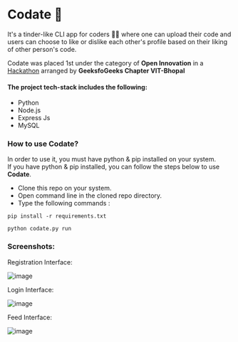 # Codate 💑

It's a tinder-like CLI app for coders 👨‍💻 where one can upload their code and users can choose to like or dislike each other's profile based on their liking of other person's code.

Codate was placed 1st under the category of **Open Innovation** in a [Hackathon](https://devpost.com/software/codate) arranged by **GeeksfoGeeks Chapter VIT-Bhopal**

#### The project tech-stack includes the following:
<ul>
   <li>Python</li>
   <li>Node.js</li>
   <li>Express Js</li>
   <li>MySQL</li>
</ul>

### How to use Codate?
In order to use it, you must have python & pip installed on your system. <br/>
If you have python & pip installed, you can follow the steps below to use <b>Codate</b>.
<ul>
   <li>Clone this repo on your system.</li>
   <li>Open command line in the cloned repo directory.</li>
   <li>Type the following commands :</li>
</ul>

   ```
  pip install -r requirements.txt
  ```
  ```
  python codate.py run
  ```


### Screenshots:

Registration Interface:

![image](https://user-images.githubusercontent.com/73229823/124368455-d3a92600-dc7e-11eb-9cba-af6ab26a906b.png)

Login Interface:

![image](https://user-images.githubusercontent.com/73229823/124368502-40bcbb80-dc7f-11eb-9021-f5c84452c15b.png)

Feed Interface:

![image](https://user-images.githubusercontent.com/73229823/124368566-f0922900-dc7f-11eb-8371-cc5e70de2db7.png)


